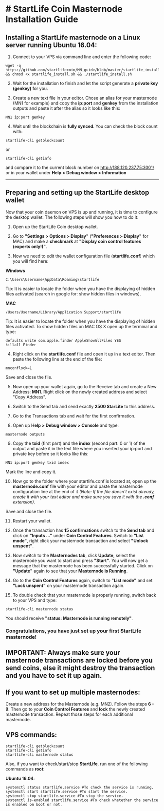 # # StartLife Coin Masternode Installation Guide

## Installing a StartLife masternode on a Linux server running Ubuntu 16.04:

1. Connect to your VPS via command line and enter the following code:

```
wget -q https://github.com/startlifecoin/MN_guide/blob/master/startlife_install.sh && chmod +x startlife_install.sh && ./startlife_install.sh
```

2. Wait for the installation to finish and let the script generate a **private key (genkey)** for you.

3. Create a new text file in your editor. Chose an alias for your masternode (MN1 for example) and copy the **ip:port** and **genkey** from the installation outputs and paste it after the alias so it looks like this:

```
MN1 ip:port genkey
```

4. Wait until the blockchain is **fully synced**. You can check the block count with:

```
startlife-cli getblockcount
```

or

```
startlife-cli getinfo
```

and compare it to the current block number on http://188.120.237.75:3001/ or in your wallet under **Help > Debug window > Information**

***

## Preparing and setting up the StartLife desktop wallet

Now that your coin daemon on VPS is up and running, it is time to configure the desktop wallet. The following steps will show you how to do it:

1. Open up the StartLife Coin desktop wallet.

2. Go to **"Settings > Options > Display"** (**"Preferences > Display"** for MAC) and make a **checkmark** at **"Display coin control features (experts only!)"**.

3. Now we need to edit the wallet configuration file (**startlife.conf**) which you will find here:

**Windows**

```
C:\Users\Username\AppData\Roaming\startlife
```

Tip: It is easier to locate the folder when you have the displaying of hidden files activated (search in google for: show hidden files in windows).

**MAC**

```
/Users/Username/Library/Application Support/startlife
```

Tip: It is easier to locate the folder when you have the displaying of hidden files activated. To show hidden files on MAC OS X open up the terminal and type:

```
defaults write com.apple.finder AppleShowAllFiles YES
killall Finder
```

4. Right click on the **startlife.conf** file and open it up in a text editor. Then paste the following line at the end of the file:

```
mnconflock=1
```

Save and close the file.

5. Now open up your wallet again, go to the Receive tab and create a New Address: **MN1**. Right click on the newly created address and select "Copy Address".

6. Switch to the Send tab and send exactly **2500 StarLite** to this address.

7. Go to the Transactions tab and wait for the first confirmation.

8. Open up **Help > Debug window > Console** and type:

```
masternode outputs
```

9. Copy the **txid** (first part) and the **index** (second part: 0 or 1) of the output and paste it in the text file where you inserted your ip:port and private key before so it looks like this:

```
MN1 ip:port genkey txid index
```

Mark the line and copy it.

10. Now go to the folder where your startlife.conf is located at, open up the **masternode.conf** file with your editor and paste the masternode configuration line at the end of it *(Note: If the file doesn't exist already, create it with your text editor and make sure you save it with the **.conf** extension)*.

Save and close the file.

11. Restart your wallet.

12. Once the transaction has **15 confirmations** switch to the **Send tab** and click on **"Inputs ..."** under **Coin Control Features**. Switch to **"List mode"**, right click your masternode transaction and select **"Unlock unspent"**.

13. Now switch to the **Masternodes tab**, click **Update**, select the masternode you want to start and press **"Start"**. You will now get a message that the masternode has been successfully started. Click on **"Update"** again to see that your **Masternode is Running**.

14. Go to the **Coin Control Features** again, switch to **"List mode"** and set **"Lock unspent"** on your masternode transaction again.

15. To double check that your masternode is properly running, switch back to your VPS and type:

```
startlife-cli masternode status
```

You should receive **"status: Masternode is running remotely"**.


### Congratulations, you have just set up your first StartLife masternode!


## IMPORTANT: Always make sure your masternode transactions are locked before you send coins, else it might destroy the transaction and you have to set it up again.

## If you want to set up multiple masternodes:

Create a new address for the Masternode (e.g. MN2). Follow the steps **6 - 9**. Then go to your **Coin Control Features** and **lock** the newly created masternode transaction. Repeat those steps for each additional masternode.

## VPS commands:
```
startlife-cli getblockcount
startlife-cli getinfo
startlife-cli masternode status
```
Also, if you want to check/start/stop **StartLife**, run one of the following commands as **root**:

**Ubuntu 16.04**:
```
systemctl status startlife.service #To check the service is running.
systemctl start startlife.service #To start the service.
systemctl stop startlife.service #To stop the service.
systemctl is-enabled startlife.service #To check whetether the service is enabled on boot or not.
```
